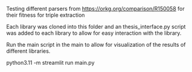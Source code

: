 Testing different parsers from https://orkg.org/comparison/R150058 for their fitness for triple extraction


Each library was cloned into this folder and an thesis_interface.py script was added to each library to allow for easy interaction with the library.


Run the main script in the main to allow for visualization of the results of different libraries.

python3.11 -m streamlit run main.py